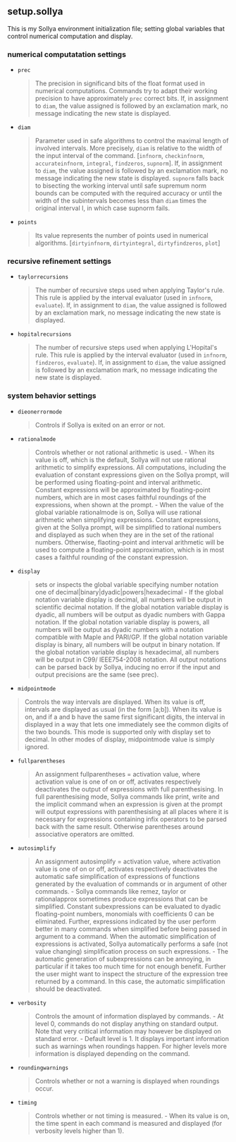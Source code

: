 ## setup.sollya

This is my Sollya environment initialization file; setting global variables that control numerical computation and display.

### numerical computatation settings 

- `prec`
  > The precision in significand bits of the float format used in numerical computations.
  Commands try to adapt their working precision to have approximately `prec` correct bits.
  If, in assignment to `diam`, the value assigned is followed by an exclamation mark, no message indicating the new state is displayed. 

- `diam`
  > Parameter used in safe algorithms to control the maximal length of involved intervals.
  More precisely, `diam` is relative to the width of the input interval of the command.
  [`infnorm`, `checkinfnorm`, `accurateinfnorm`, `integral`, `findzeros`, `supnorm`].
  If, in assignment to `diam`, the value assigned is followed by an exclamation mark, no message indicating the new state is displayed. 
  `supnorm` falls back to bisecting the working interval until safe supremum norm bounds can be computed with the required accuracy or until the width of the subintervals becomes less than `diam` times the original interval I, in which case supnorm fails.

- `points`
  > Its value represents the number of points used in numerical algorithms.
  [`dirtyinfnorm`, `dirtyintegral`, `dirtyfindzeros`, `plot`]

 ### recursive refinement settings

 - `taylorrecursions` 
   > The number of recursive steps used when applying Taylor's rule.
  This rule is applied by the interval evaluator (used in `infnorm`, `evaluate`).
  If, in assignment to `diam`, the value assigned is followed by an exclamation mark, no message indicating the new state is displayed. 
  
- `hopitalrecursions`
  > The number of recursive steps used when applying L'Hopital's rule.
  This rule is applied by the interval evaluator (used in `infnorm`, `findzeros`, `evaluate`).
  If, in assignment to `diam`, the value assigned is followed by an exclamation mark, no message indicating the new state is displayed. 
  
 ### system behavior settings
  
 - `dieonerrormode`
   > Controls if Sollya is exited on an error or not.

 - `rationalmode`
   > Controls whether or not rational arithmetic is used.
       - When its value is off, which is the default, Sollya will not use rational arithmetic to simplify expressions. All computations, including the evaluation of constant expressions given on the Sollya prompt, will be performed using floating-point and interval arithmetic. Constant expressions will be approximated by floating-point numbers, which are in most cases faithful roundings of the expressions, when shown at the prompt.
       - When the value of the global variable rationalmode is on, Sollya will use rational arithmetic when simplifying expressions. Constant expressions, given at the Sollya prompt, will be simplified to rational numbers and displayed as such when they are in the set of the rational numbers. Otherwise, flaoting-point and interval arithmetic will be used to compute a floating-point approximation, which is in most cases a faithful rounding of the constant expression.

- `display`
  > sets or inspects the global variable specifying number notation
  one of decimal|binary|dyadic|powers|hexadecimal
      - If the global notation variable display is decimal, all numbers will be output in scientific decimal notation. If the global notation variable display is dyadic, all numbers will be output as dyadic numbers with Gappa notation. If the global notation variable display is powers, all numbers will be output as dyadic numbers with a notation compatible with Maple and PARI/GP. If the global notation variable display is binary, all numbers will be output in binary notation. If the global notation variable display is hexadecimal, all numbers will be output in C99/ IEEE754-2008 notation. All output notations can be parsed back by Sollya, inducing no error if the input and output precisions are the same (see prec).

-  `midpointmode`
  > Controls the way intervals are displayed.
  When its value is off, intervals are displayed as usual (in the form [a;b]). When its value is on, and if a and b have the same first significant digits, the interval in displayed in a way that lets one immediately see the common digits of the two bounds.
  This mode is supported only with display set to decimal. In other modes of display, midpointmode value is simply ignored.

-  `fullparentheses`
   > An assignment fullparentheses = activation value, where activation value is one of on or off, activates respectively deactivates the output of expressions with full parenthesising. In full parenthesising mode, Sollya commands like print, write and the implicit command when an expression is given at the prompt will output expressions with parenthesising at all places where it is necessary for expressions containing infix operators to be parsed back with the same result. Otherwise parentheses around associative operators are omitted.

- `autosimplify`
   > An assignment autosimplify = activation value, where activation value is one of on or off, activates respectively deactivates the automatic safe simplification of expressions of functions generated by the evaluation of commands or in argument of other commands.
      - Sollya commands like remez, taylor or rationalapprox sometimes produce expressions that can be simplified. Constant subexpressions can be evaluated to dyadic floating-point numbers, monomials with coefficients 0 can be eliminated. Further, expressions indicated by the user perform better in many commands when simplified before being passed in argument to a command. When the automatic simplification of expressions is activated, Sollya automatically performs a safe (not value changing) simplification process on such expressions.
       - The automatic generation of subexpressions can be annoying, in particular if it takes too much time for not enough benefit. Further the user might want to inspect the structure of the expression tree returned by a command. In this case, the automatic simplification should be deactivated.

- `verbosity`
  > Controls the amount of information displayed by commands.
      - At level 0, commands do not display anything on standard output. Note that very critical information may however be displayed on standard error.
      - Default level is 1. It displays important information such as warnings when roundings happen. For higher levels more information is displayed depending on the command.

- `roundingwarnings`
  > Controls whether or not a warning is displayed when roundings occur.

- `timing`
  > Controls whether or not timing is measured.
      - When its value is on, the time spent in each command is measured and displayed (for verbosity levels higher than 1).
